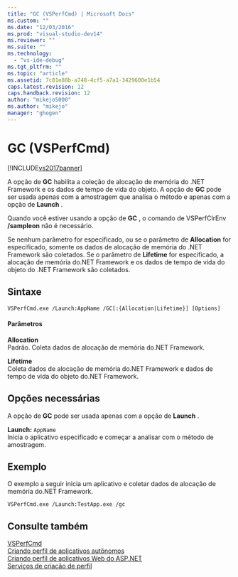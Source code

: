 ```yaml
---
title: "GC (VSPerfCmd) | Microsoft Docs"
ms.custom: ""
ms.date: "12/03/2016"
ms.prod: "visual-studio-dev14"
ms.reviewer: ""
ms.suite: ""
ms.technology: 
  - "vs-ide-debug"
ms.tgt_pltfrm: ""
ms.topic: "article"
ms.assetid: 7c81e88b-a748-4cf5-a7a1-3429608e1b54
caps.latest.revision: 12
caps.handback.revision: 12
author: "mikejo5000"
ms.author: "mikejo"
manager: "ghogen"
---
```

# GC (VSPerfCmd)
[!INCLUDE[vs2017banner](../code-quality/includes/vs2017banner.md)]

A opção de **GC** habilita a coleção de alocação de memória do .NET Framework e os dados de tempo de vida do objeto.  A opção de **GC** pode ser usada apenas com a amostragem que analisa o método e apenas com a opção de **Launch** .  
  
 Quando você estiver usando a opção de **GC** , o comando de VSPerfClrEnv **\/sampleon** não é necessário.  
  
 Se nenhum parâmetro for especificado, ou se o parâmetro de **Allocation** for especificado, somente os dados de alocação de memória do .NET Framework são coletados.  Se o parâmetro de **Lifetime** for especificado, a alocação de memória do.NET Framework e os dados de tempo de vida do objeto do .NET Framework são coletados.  
  
## Sintaxe  
  
```  
VSPerfCmd.exe /Launch:AppName /GC[:{Allocation|Lifetime}] [Options]  
```  
  
#### Parâmetros  
 **Allocation**  
 Padrão.  Coleta dados de alocação de memória do.NET Framework.  
  
 **Lifetime**  
 Coleta dados de alocação de memória do.NET Framework e dados de tempo de vida do objeto do.NET Framework.  
  
## Opções necessárias  
 A opção de **GC** pode ser usada apenas com a opção de **Launch** .  
  
 **Launch:** `AppName`  
 Inicia o aplicativo especificado e começar a analisar com o método de amostragem.  
  
## Exemplo  
 O exemplo a seguir inicia um aplicativo e coletar dados de alocação de memória do.NET Framework.  
  
```  
VSPerfCmd.exe /Launch:TestApp.exe /gc  
```  
  
## Consulte também  
 [VSPerfCmd](../profiling/vsperfcmd.md)   
 [Criando perfil de aplicativos autônomos](../profiling/command-line-profiling-of-stand-alone-applications.md)   
 [Criando perfil de aplicativos Web do ASP.NET](../profiling/command-line-profiling-of-aspnet-web-applications.md)   
 [Serviços de criação de perfil](../profiling/command-line-profiling-of-services.md)